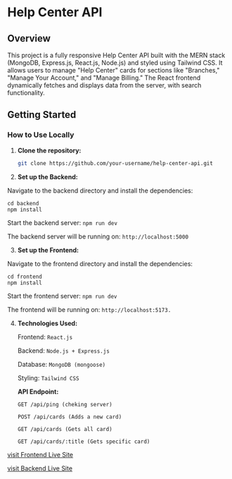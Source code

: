 # Help Center API

## Overview

This project is a fully responsive Help Center API built with the MERN stack (MongoDB, Express.js, React.js, Node.js) and styled using Tailwind CSS. It allows users to manage "Help Center" cards for sections like "Branches," "Manage Your Account," and "Manage Billing." The React frontend dynamically fetches and displays data from the server, with search functionality.

## Getting Started

### How to Use Locally

1. **Clone the repository:**

   ```bash
   git clone https://github.com/your-username/help-center-api.git
   ```

2. **Set up the Backend:**

Navigate to the backend directory and install the dependencies:

```
cd backend
npm install
```

Start the backend server: `npm run dev`

The backend server will be running on: `http://localhost:5000`

3. **Set up the Frontend:**

Navigate to the frontend directory and install the dependencies:

```
cd frontend
npm install
```

Start the frontend server: `npm run dev`

The frontend will be running on: `http://localhost:5173.`

4. **Technologies Used:**

   Frontend: `React.js`

   Backend: `Node.js + Express.js`

   Database: `MongoDB (mongoose)`

   Styling: `Tailwind CSS`

   **API Endpoint:**

   `GET /api/ping (cheking server)`

   `POST /api/cards (Adds a new card) `

   `GET /api/cards (Gets all card)`

   `GET /api/cards/:title (Gets specific card)`

[visit Frontend Live Site](https://abstracthelpcenter316.netlify.app)

[visit Backend Live Site](https://backend-black-zeta.vercel.app/ping)
